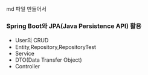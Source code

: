 md 파일 만들어서

### Spring Boot와 JPA(Java Persistence API) 활용
* User의 CRUD
* Entity,Repository,RepositoryTest
* Service
* DTO(Data Transfer Object)
* Controller